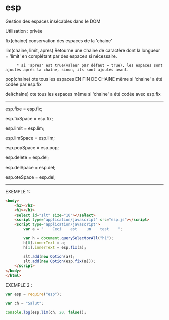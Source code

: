esp
===

Gestion des espaces insécables dans le DOM

Utilisation : privée

fix(chaine)
		conservation des espaces de la 'chaine'

lim(chaine, limit, apres)
		Retourne une chaine de caractère dont la longueur = 'limit' en complétant par des espaces si nécessaire.

         * si 'apres' est true(valeur par défaut = true), les espaces sont ajoutés après la chaîne, sinon, ils sont ajoutés avant.

pop(chaine)
		ote tous les espaces EN FIN DE CHAINE même si 'chaine' a été codée par esp.fix

del(chaine)
		ote tous les espaces même si 'chaine' a été codée avec esp.fix
 
-------------------------
esp.fixe     = esp.fix;

esp.fixSpace = esp.fix;

esp.limit    = esp.lim;

esp.limSpace = esp.lim;

esp.popSpace = esp.pop;

esp.delete   = esp.del;

esp.delSpace = esp.del;

esp.oteSpace = esp.del;

-------------------------

EXEMPLE 1:
```html
<body>
	<h1></h1>
	<h1></h1>
	<select id="slt" size="10"></select>
	<script type="application/javascript" src="esp.js"></script>
	<script type="application/javascript">
		var a = "    Ceci    est    un    test    ";

		var h = document.querySelectorAll("h1");
		h[0].innerText = a;
		h[1].innerText = esp.fix(a);

		slt.add(new Option(a));
		slt.add(new Option(esp.fix(a)));
	</script>
</body>
</html>
```

EXEMPLE 2 :
```js
var esp = require("esp");

var ch = "Salut";

console.log(esp.lim(ch, 20, false));
```


